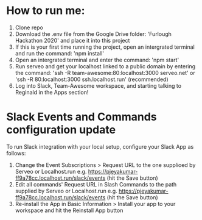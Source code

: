 # How to run me:
1. Clone repo
2. Download the .env file from the Google Drive folder: 'Furlough Hackathon 2020' and place it into this project
3. If this is your first time running the project, open an intergrated terminal and run the command: 'npm install'
4. Open an intergrated terminal and enter the command: 'npm start'
5. Run serveo and get your localhost linked to a public domain by entering the command: 'ssh -R team-awesome:80:localhost:3000 serveo.net' or 'ssh -R 80:localhost:3000 ssh.localhost.run' (recommended)
6. Log into Slack, Team-Awesome workspace, and starting talking to Reginald in the Apps section!

# Slack Events and Commands configuration update
To run Slack integration with your local setup, configure your Slack App as follows:
1. Change the Event Subscriptions > Request URL to the one supplioed by Serveo or Localhost.run e.g. https://pjeyakumar-ff9a78cc.localhost.run/slack/events (hit the Save button)
2. Edit all commands' Request URL in Slash Commands to the path supplied by Serveo or Localhost.run e.g. https://pjeyakumar-ff9a78cc.localhost.run/slack/events (hit the Save button)
3. Re-install the App in Basic Information > Install your app to your workspace and hit the Reinstall App button
